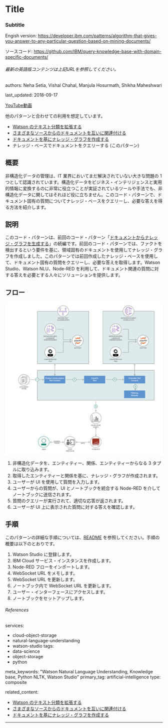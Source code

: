 # Title
### Subtitle

Engish version: https://developer.ibm.com/patterns/algorithm-that-gives-you-answer-to-any-particular-question-based-on-mining-documents/

ソースコード: https://github.com/IBM/query-knowledge-base-with-domain-specific-documents/
###### 最新の英語版コンテンツは上記URLを参照してください。

authors: Neha Setia, Vishal Chahal, Manjula Hosurmath, Shikha Maheshwari

last_updated: 2018-09-17

[YouTube動画](https://www.youtube.com/watch?v=qMUDB7k8x3I) 


他のパターンと合わせての利用を想定しています。

* [Watson のテキスト分類を拡張する](https://github.com/IBM/japan-technology/blob/main/Code-Patterns/extend-watson-text-classification/)
* [さまざまなソースからのドキュメントを互いに関連付ける](https://github.com/IBM/japan-technology/blob/main/Code-Patterns/watson-document-correlation/)
* [ドキュメントを基にナレッジ・グラフを作成する](https://github.com/IBM/japan-technology/blob/main/Code-Patterns/build-a-domain-specific-knowledge-graph-from-given-set-of-documents)
* ナレッジ・ベースでドキュメントをクエリーする (このパターン)

## 概要

非構造化データの管理は、IT 業界においてまだ解決されていない大きな問題の 1 つとして認識されています。構造化データをビジネス・インテリジェンスと実用的情報に変換するのに非常に役立つことが実証されているツールや手法でも、非構造化データに関してはそれほど役に立ちません。このコード・パターンで、ドキュメント固有の質問についてナレッジ・ベースをクエリーし、必要な答えを得る方法を紹介します。

## 説明

このコード・パターンは、前回のコード・パターン「[ドキュメントからナレッジ・グラフを生成する](https://developer.ibm.com/patterns/build-a-domain-specific-knowledge-graph-from-given-set-of-documents)」の続編です。前回のコード・パターンでは、ファクトを検出するという要件を基に、領域固有のドキュメントを使用してナレッジ・グラフを作成しました。このパターンでは前回作成したナレッジ・ベースを使用して、ドキュメント固有の質問をクエリーし、必要な答えを取得します。Watson Studio、Watson NLU、Node-RED を利用して、ドキュメント関連の質問に対する答えを必要とする人々にソリューションを提供します。

## フロー

![フロー](./images/flow-algorithm-that-gives-you-answer-to-any-particular-question-based-on-mining-documents.png)

1. 非構造化データを、エンティティー、関係、エンティティーからなる 3 タプルに取り込みます。
1. 取得したエンティティーと関係を基に、ナレッジ・グラフが作成されます。
1. ユーザーが UI を使用して質問を入力します。
1. ユーザーからの質問が、UI とノートブックを統合する Node-RED を介してノートブックに送信されます。
1. 質問のクエリーが実行されて、適切な応答が返されます。
1. ユーザーが UI 上に表示された質問に対する答えを確認します。

## 手順

このパターンの詳細な手順については、[README](https://github.com/IBM/query-knowledge-base-with-domain-specific-documents/blob/master/README.md) を参照してください。手順の概要は以下のとおりです。

1. Watson Studio に登録します。
1. IBM Cloud サービス・インスタンスを作成します。
1. Node-RED フローをインポートします。
1. WebSocket URL をメモします。
1. WebSocket URL を更新します。
1. ノートブック内で WebSocket URL を更新します。
1. ユーザー・インターフェースにアクセスします。
1. ノートブックをセットアップします。

###### References
services:
  - cloud-object-storage
  - natural-language-understanding
  - watson-studio
tags:
  - data-science
  - object-storage
  - python

meta_keywords: "Watson Natural Language Understanding, Knowledge base, Python NLTK, Watson Studio"
primary_tag: artificial-intelligence
type: composite

related_content:
  - [Watson のテキスト分類を拡張する](https://github.com/IBM/japan-technology/blob/main/Code-Patterns/extend-watson-text-classification)
  - [さまざまなソースからのドキュメントを互いに関連付ける](https://github.com/IBM/japan-technology/blob/main/Code-Patterns/watson-document-correlation)
  - [ドキュメントを基にナレッジ・グラフを作成する](https://github.com/IBM/japan-technology/blob/main/Code-Patterns/build-a-domain-specific-knowledge-graph-from-given-set-of-document)

---
